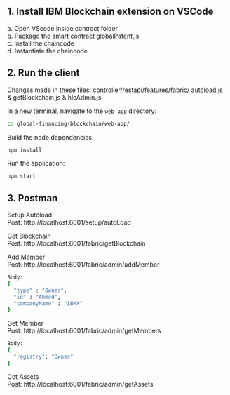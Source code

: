 
## 1. Install IBM Blockchain extension on VSCode
a. Open VScode inside contract folder  
b. Package the smart contract globalPatent.js  
c. Install the chaincode  
d. Instantiate the chaincode  

## 2. Run the client 
Changes made in these files: controller/restapi/features/fabric/ autoload.js & getBlockchain.js & hlcAdmin.js

In a new terminal, navigate to the `web-app` directory:

  ```bash
  cd global-financing-blockchain/web-app/
  ```

  Build the node dependencies:
  ```bash
  npm install
  ```

  Run the application:
  ```bash
  npm start
  ```

## 3. Postman

Setup Autoload  
  Post:
  http://localhost:6001/setup/autoLoad  

Get Blockchain  
  Post:
  http://localhost:6001/fabric/getBlockchain  

Add Member  
  Post:
  http://localhost:6001/fabric/admin/addMember  
  ```bash
  Body:  
  {
  	"type" : "Owner",
  	"id" : "Ahmed",
  	"companyName" : "IBMX"
  }
  ``` 

Get Member  
  Post:
  http://localhost:6001/fabric/admin/getMembers  
  ```bash
  Body:
  {
  	"registry": "Owner"
  }
  ```  

Get Assets  
  Post: 
  http://localhost:6001/fabric/admin/getAssets  
